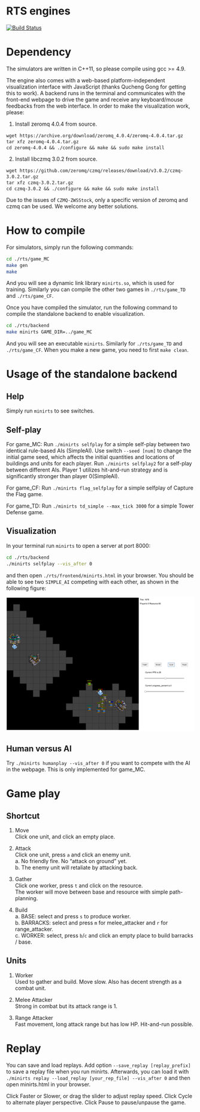 # RTS engines

[![Build Status](https://travis-ci.org/nlohmann/json.svg?branch=master)](https://travis-ci.org/facebookresearch/ELF)

Dependency
============

The simulators are written in C++11, so please compile using gcc >= 4.9.

The engine also comes with a web-based platform-independent visualization interface with JavaScript (thanks Qucheng Gong for getting this to work). A backend runs in the terminal and communicates with the front-end webpage to drive the game and receive any keyboard/mouse feedbacks from the web interface. In order to make the visualization work, please:

1. Install zeromq 4.0.4 from source.
```
wget https://archive.org/download/zeromq_4.0.4/zeromq-4.0.4.tar.gz
tar xfz zeromq-4.0.4.tar.gz
cd zeromq-4.0.4 && ./configure && make && sudo make install
```
2. Install libczmq 3.0.2 from source.
```
wget https://github.com/zeromq/czmq/releases/download/v3.0.2/czmq-3.0.2.tar.gz
tar xfz czmq-3.0.2.tar.gz
cd czmq-3.0.2 && ./configure && make && sudo make install
```
Due to the issues of `CZMQ-ZWSStock`, only a specific version of zeromq and czmq can be used. We welcome any better solutions.

How to compile
============

For simulators, simply run the following commands:    

```bash
cd ./rts/game_MC
make gen
make
```
And you will see a dynamic link library `minirts.so`, which is used for training. Similarly you can compile the other two games in `./rts/game_TD` and `./rts/game_CF`.

Once you have compiled the simulator, run the following command to compile the standalone backend to enable visualization.

```bash
cd ./rts/backend
make minirts GAME_DIR=../game_MC
```

And you will see an executable `minirts`. Similarly for `./rts/game_TD` and `./rts/game_CF`. When you make a new game, you need to first `make clean`.

Usage of the standalone backend
============

Help
-----------
Simply run `minirts` to see switches.

Self-play
-------------
For game_MC:
Run `./minirts selfplay` for a simple self-play between two identical rule-based AIs (SimpleAI). Use switch `--seed [num]` to change the initial game seed, which affects the initial quantities and locations of buildings and units for each player.
Run `./minirts selfplay2` for a self-play between different AIs. Player 1 utilizes hit-and-run strategy and is significantly stronger than player 0(SimpleAI).

For game_CF:
Run `./minirts flag_selfplay` for a simple selfplay of Capture the Flag game.

For game_TD:
Run `./minirts td_simple --max_tick 3000` for a simple Tower Defense game.

Visualization  
-------------

In your terminal run `minirts` to open a server at port 8000:

```bash
cd ./rts/backend
./minirts selfplay --vis_after 0
```

and then open `./rts/frontend/minirts.html` in your browser. You should be able to see two `SIMPLE_AI` competing with each other, as shown in the following figure:

![Game ScreenShot](./rts_intro.png)

Human versus AI  
-----------------------

Try `./minirts humanplay --vis_after 0` if you want to compete with the AI in the webpage. This is only implemented for game_MC.

Game play  
===================

Shortcut
------------

1. Move  
Click one unit, and click an empty place.

2. Attack  
Click one unit, press `a` and click an enemy unit.  
   a. No friendly fire. No “attack on ground” yet.  
   b. The enemy unit will retaliate by attacking back.

3. Gather  
Click one worker, press `t` and click on the resource.  
The worker will move between base and resource with simple path-planning.

4. Build  
   a. BASE: select and press `s` to produce worker.   
   b. BARRACKS: select and press `m` for melee_attacker and `r` for range_attacker.  
   c. WORKER: select, press `b`/`c` and click an empty place to build barracks / base.

Units
------------

1. Worker  
Used to gather and build. Move slow. Also has decent strength as a combat unit.

2. Melee Attacker  
Strong in combat but its attack range is 1.

3. Range Attacker  
Fast movement, long attack range but has low HP. Hit-and-run possible.

Replay
===================

You can save and load replays.
Add option `--save_replay [replay_prefix]` to save a replay file when you run minirts.
Afterwards, you can load it with `./minirts replay --load_replay [your_rep_file] --vis_after 0` and then open minirts.html in your browser.

Click Faster or Slower, or drag the slider to adjust replay speed. Click Cycle to alternate player perspective. Click Pause to pause/unpause the game.
